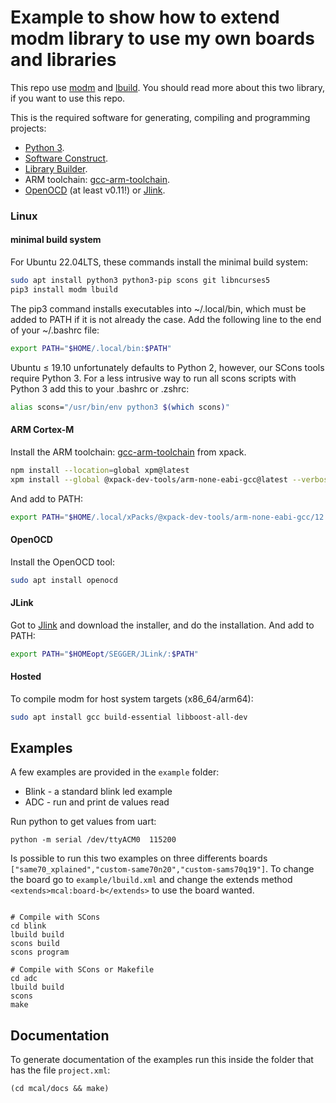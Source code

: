 # Example to show how to extend modm library to use my own boards and libraries
This repo use [modm](https://github.com/modm-io/modm) and [lbuild](https://github.com/modm-io/lbuild). You should read more about this two library, if you want to use this repo.   

This is the required software for generating, compiling and programming projects:
* [Python 3](http://www.python.org/).
* [Software Construct](https://www.scons.org/).
* [Library Builder](https://github.com/modm-io/lbuild).
* ARM toolchain: [gcc-arm-toolchain](https://github.com/xpack-dev-tools/arm-none-eabi-gcc-xpack).
* [OpenOCD](http://openocd.org/) (at least v0.11!) or [Jlink](https://www.segger.com/downloads/jlink/).


### Linux
#### minimal build system 
For Ubuntu 22.04LTS, these commands install the minimal build system:
```bash
sudo apt install python3 python3-pip scons git libncurses5
pip3 install modm lbuild
```
The pip3 command installs executables into ~/.local/bin, which must be added to PATH if it is not already the case. Add the following line to the end of your ~/.bashrc file:
```bash
export PATH="$HOME/.local/bin:$PATH"
```
Ubuntu ≤ 19.10 unfortunately defaults to Python 2, however, our SCons tools require Python 3. For a less intrusive way to run all scons scripts with Python 3 add this to your .bashrc or .zshrc:
```bash
alias scons="/usr/bin/env python3 $(which scons)"
```
#### ARM Cortex-M
Install the ARM toolchain: [gcc-arm-toolchain](https://github.com/xpack-dev-tools/arm-none-eabi-gcc-xpack) from xpack.

```bash
npm install --location=global xpm@latest
xpm install --global @xpack-dev-tools/arm-none-eabi-gcc@latest --verbose
```
And add to PATH:
```bash
export PATH="$HOME/.local/xPacks/@xpack-dev-tools/arm-none-eabi-gcc/12.2.1-1.2.1/.content/bin:$PATH"
```
#### OpenOCD
Install the OpenOCD tool:
```bash
sudo apt install openocd
```

#### JLink
Got to [Jlink](https://www.segger.com/downloads/jlink/) and download the installer, and do the installation.
And add to PATH:
```bash
export PATH="$HOMEopt/SEGGER/JLink/:$PATH"
```

#### Hosted
To compile modm for host system targets (x86_64/arm64):
```bash
sudo apt install gcc build-essential libboost-all-dev
```

## Examples

A few examples are provided in the `example` folder:
* Blink - a standard blink led example
* ADC - run and print de values read

Run python to get values from uart:
```
python -m serial /dev/ttyACM0  115200
```

Is possible to run this two examples on three differents boards `["same70_xplained","custom-same70n20","custom-sams70q19"]`.
To change the board go to `example/lbuild.xml` and change the extends method `<extends>mcal:board-b</extends>` to use the board wanted.

```

# Compile with SCons 
cd blink
lbuild build
scons build
scons program
```


```
# Compile with SCons or Makefile
cd adc
lbuild build
scons
make
```
## Documentation

To generate documentation of the examples run this inside the folder that has the file `project.xml`:
```
(cd mcal/docs && make)
```
